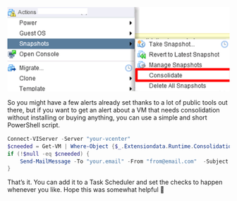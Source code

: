 ![](images/powershell/consolidation/consolidation.png)

So you might have a few alerts already set thanks to a lot of public tools out there, but if you want to get an alert about a VM that needs consolidation without installing or buying anything, you can use a simple and short PowerShell script.

```powershell
Connect-VIServer -Server "your-vcenter"
$cneeded = Get-VM | Where-Object {$_.Extensiondata.Runtime.ConsolidationNeeded}
if (!$null -eq $cneeded) {
    Send-MailMessage -To "your.email" -From "from@email.com"  -Subject "Consolidation Needed!" -Body "$cneeded" -SmtpServer "server-here" -Port 25
}
```

That’s it. You can add it to a Task Scheduler and set the checks to happen whenever you like.
Hope this was somewhat helpful 🙂